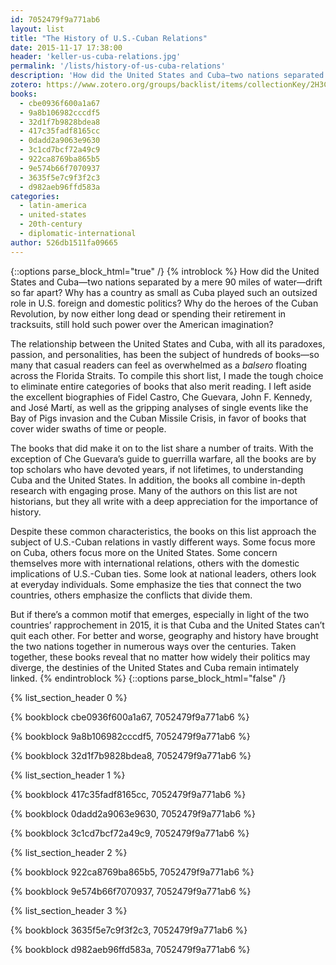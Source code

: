 ```yaml
---
id: 7052479f9a771ab6
layout: list
title: "The History of U.S.-Cuban Relations"
date: 2015-11-17 17:38:00
header: 'keller-us-cuba-relations.jpg'
permalink: '/lists/history-of-us-cuba-relations'
description: 'How did the United States and Cuba—two nations separated by a mere 90 miles of water—drift so far apart? Why has a country as small as Cuba played such an outsized role in U.S. foreign and domestic politics? Why do the heroes of the Cuban Revolution, by now either long dead or spending their retirement in tracksuits, still hold such power over the American imagination?'
zotero: https://www.zotero.org/groups/backlist/items/collectionKey/2H3CCBC2
books:
  - cbe0936f600a1a67
  - 9a8b106982cccdf5
  - 32d1f7b9828bdea8
  - 417c35fadf8165cc
  - 0dadd2a9063e9630
  - 3c1cd7bcf72a49c9
  - 922ca8769ba865b5
  - 9e574b66f7070937
  - 3635f5e7c9f3f2c3
  - d982aeb96ffd583a
categories:
  - latin-america
  - united-states
  - 20th-century
  - diplomatic-international
author: 526db1511fa09665
---
```

{::options parse_block_html="true" /}
{% introblock %}
How did the United States and Cuba—two nations separated by a mere 90 miles of water—drift so far apart? Why has a country as small as Cuba played such an outsized role in U.S. foreign and domestic politics? Why do the heroes of the Cuban Revolution, by now either long dead or spending their retirement in tracksuits, still hold such power over the American imagination?

The relationship between the United States and Cuba, with all its paradoxes, passion, and personalities, has been the subject of hundreds of books—so many that casual readers can feel as overwhelmed as a _balsero_ floating across the Florida Straits. To compile this short list, I made the tough choice to eliminate entire categories of books that also merit reading. I left aside the excellent biographies of Fidel Castro, Che Guevara, John F. Kennedy, and José Martí, as well as the gripping analyses of single events like the Bay of Pigs invasion and the Cuban Missile Crisis, in favor of books that cover wider swaths of time or people.

The books that did make it on to the list share a number of traits. With the exception of Che Guevara’s guide to guerrilla warfare, all the books are by top scholars who have devoted years, if not lifetimes, to understanding Cuba and the United States. In addition, the books all combine in-depth research with engaging prose. Many of the authors on this list are not historians, but they all write with a deep appreciation for the importance of history.

Despite these common characteristics, the books on this list approach the subject of U.S.-Cuban relations in vastly different ways. Some focus more on Cuba, others focus more on the United States. Some concern themselves more with international relations, others with the domestic implications of U.S.-Cuban ties. Some look at national leaders, others look at everyday individuals. Some emphasize the ties that connect the two countries, others emphasize the conflicts that divide them.

But if there’s a common motif that emerges, especially in light of the two countries’ rapprochement in 2015, it is that Cuba and the United States can’t quit each other. For better and worse, geography and history have brought the two nations together in numerous ways over the centuries. Taken together, these books reveal that no matter how widely their politics may diverge, the destinies of the United States and Cuba remain intimately linked.
{% endintroblock %}
{::options parse_block_html="false" /}

{% list_section_header 0 %}

<!-- Sweig, Cuba: What Everyone Needs to Know -->
{% bookblock cbe0936f600a1a67, 7052479f9a771ab6 %}

<!-- Pérez, On Becoming Cuban -->
{% bookblock 9a8b106982cccdf5, 7052479f9a771ab6 %}

<!-- Schoultz, That Infernal Little Cuban Republic -->
{% bookblock 32d1f7b9828bdea8, 7052479f9a771ab6 %}

{% list_section_header 1 %}

<!-- Ferrer, Insurgent Cuba -->
{% bookblock 417c35fadf8165cc, 7052479f9a771ab6 %}

<!-- Gosse, Where the Boys Are -->
{% bookblock 0dadd2a9063e9630, 7052479f9a771ab6 %}

<!-- Eckstein, The Immigrant Divide -->
{% bookblock 3c1cd7bcf72a49c9, 7052479f9a771ab6 %}

{% list_section_header 2 %}

<!-- Gleijeses, Conflicting Missions -->
{% bookblock 922ca8769ba865b5, 7052479f9a771ab6 %}

<!-- LeoGrande and Kornbluh, Back Channel to Cuba -->
{% bookblock 9e574b66f7070937, 7052479f9a771ab6 %}

{% list_section_header 3 %}

<!-- Guevara, Guerrilla Warfare -->
{% bookblock 3635f5e7c9f3f2c3, 7052479f9a771ab6 %}

<!-- Eire, Waiting for Snow in Havana -->
{% bookblock d982aeb96ffd583a, 7052479f9a771ab6 %}
